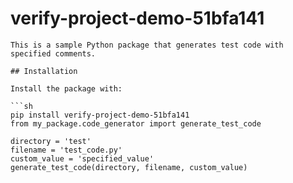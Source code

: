 # verify-project-demo-51bfa141

    This is a sample Python package that generates test code with specified comments.

    ## Installation

    Install the package with:

    ```sh
    pip install verify-project-demo-51bfa141
    from my_package.code_generator import generate_test_code

    directory = 'test'
    filename = 'test_code.py'
    custom_value = 'specified_value'
    generate_test_code(directory, filename, custom_value)
    